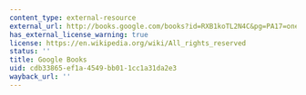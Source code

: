 ```yaml
---
content_type: external-resource
external_url: http://books.google.com/books?id=RXB1koTL2N4C&pg=PA17=onepage
has_external_license_warning: true
license: https://en.wikipedia.org/wiki/All_rights_reserved
status: ''
title: Google Books
uid: cdb33865-ef1a-4549-bb01-1cc1a31da2e3
wayback_url: ''
---
```

